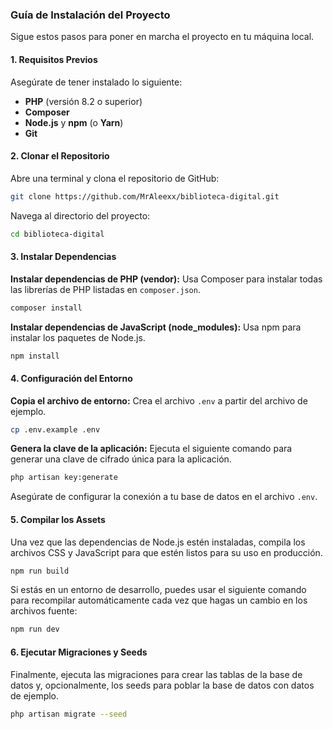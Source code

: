 
### Guía de Instalación del Proyecto

Sigue estos pasos para poner en marcha el proyecto en tu máquina local.

#### 1\. Requisitos Previos

Asegúrate de tener instalado lo siguiente:

  * **PHP** (versión 8.2 o superior)
  * **Composer**
  * **Node.js** y **npm** (o **Yarn**)
  * **Git**

#### 2\. Clonar el Repositorio

Abre una terminal y clona el repositorio de GitHub:

```bash
git clone https://github.com/MrAleexx/biblioteca-digital.git
```

Navega al directorio del proyecto:

```bash
cd biblioteca-digital
```

#### 3\. Instalar Dependencias

**Instalar dependencias de PHP (vendor):**
Usa Composer para instalar todas las librerías de PHP listadas en `composer.json`.

```bash
composer install
```

**Instalar dependencias de JavaScript (node\_modules):**
Usa npm para instalar los paquetes de Node.js.

```bash
npm install
```

#### 4\. Configuración del Entorno

**Copia el archivo de entorno:**
Crea el archivo `.env` a partir del archivo de ejemplo.

```bash
cp .env.example .env
```

**Genera la clave de la aplicación:**
Ejecuta el siguiente comando para generar una clave de cifrado única para la aplicación.

```bash
php artisan key:generate
```

Asegúrate de configurar la conexión a tu base de datos en el archivo `.env`.

#### 5\. Compilar los Assets

Una vez que las dependencias de Node.js estén instaladas, compila los archivos CSS y JavaScript para que estén listos para su uso en producción.

```bash
npm run build
```

Si estás en un entorno de desarrollo, puedes usar el siguiente comando para recompilar automáticamente cada vez que hagas un cambio en los archivos fuente:

```bash
npm run dev
```

#### 6\. Ejecutar Migraciones y Seeds

Finalmente, ejecuta las migraciones para crear las tablas de la base de datos y, opcionalmente, los seeds para poblar la base de datos con datos de ejemplo.

```bash
php artisan migrate --seed
```

